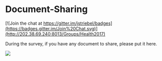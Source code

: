 # Document-Sharing
[![Join the chat at https://gitter.im/jstriebel/badges](https://badges.gitter.im/Join%20Chat.svg)](http://202.38.69.240:8013/Groups/Health2017)

During the survey, if you have any document to share, please put it here.<br /> 

![](https://ss0.baidu.com/6ONWsjip0QIZ8tyhnq/it/u=1087220583,3581664311&fm=170&s=78358E548593C2670AA2EA51030040FB&w=640&h=372&img.JPEG)


